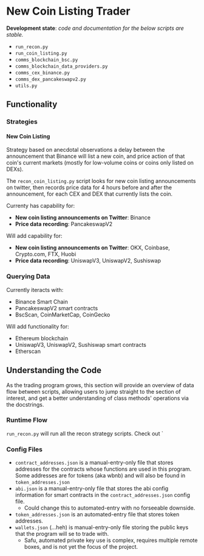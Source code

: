 # New Coin Listing Trader

**Development state**: *code and documentation for the below scripts are stable.*
- `run_recon.py`
- `run_coin_listing.py`
- `comms_blockchain_bsc.py`
- `comms_blockchain_data_providers.py`
- `comms_cex_binance.py`
- `comms_dex_pancakeswapv2.py`
- `utils.py `
         
           
## Functionality

### Strategies

#### New Coin Listing

Strategy based on anecdotal observations a delay between the announcement that Binance will list a new coin, and price action of that coin's current markets (mostly for low-volume coins or coins only listed on DEXs).

The `recon_coin_listing.py` script looks for new coin listing announcements on twitter, then records price data for 4 hours before and after the announcement, for each CEX and DEX that currently lists the coin.

Currenty has capability for:
- **New coin listing announcements on Twitter**: Binance
- **Price data recording**: PancakeswapV2

Will add capability for:
- **New coin listing announcements on Twitter**: OKX, Coinbase, Crypto.com, FTX, Huobi
- **Price data recording**: UniswapV3, UniswapV2, Sushiswap
      
      
### Querying Data

Currently iteracts with:
- Binance Smart Chain
- PancakeswapV2 smart contracts
- BscScan, CoinMarketCap, CoinGecko

Will add functionality for:
- Ethereum blockchain
- UniswapV3, UniswapV2, Sushiswap smart contracts
- Etherscan
      
      
      
      
## Understanding the Code

As the trading program grows, this section will provide an overview of data flow between scripts, allowing users to jump straight to the section of interest, and get a better understanding of class methods' operations via the docstrings.

### Runtime Flow

`run_recon.py` will run all the recon strategy scripts. Check out `
                    
### Config Files
- `contract_addresses.json` is a manual-entry-only file that stores addresses for the contracts whose functions are used in this program. Some addresses are for tokens (aka wbnb) and will also be found in `token_addresses.json`
- `abi.json` is a manual-entry-only file that stores the abi config information for smart contracts in the `contract_addresses.json` config file.
    - Could change this to automated-entry with no forseeable downside.
- `token_addresses.json` is an automated-entry file that stores token addresses.
- `wallets.json` (...heh) is manual-entry-only file storing the public keys that the program will se to trade with.
    - Safu, automated private key use is complex, requires multiple remote boxes, and is not yet the focus of the project.
